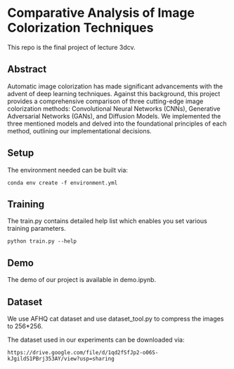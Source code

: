 # Comparative Analysis of Image Colorization Techniques

This repo is the final project of lecture 3dcv.

## Abstract

Automatic image colorization has made significant advancements with the advent of deep learning techniques. Against this background, this project provides a comprehensive comparison of three cutting-edge image colorization methods: Convolutional Neural Networks (CNNs), Generative Adversarial Networks (GANs), and Diffusion Models. We implemented the three mentioned models and delved into the foundational principles of each method, outlining our implementational decisions. 

## Setup

The environment needed can be built via:

```
conda env create -f environment.yml
```

## Training

The train.py contains detailed help list which enables you set various training parameters.

```
python train.py --help
```

## Demo

The demo of our project is available in demo.ipynb.

## Dataset
We use AFHQ cat dataset and use dataset_tool.py to compress the images to 256*256.

The dataset used in our experiments can be downloaded via: 

```
https://drive.google.com/file/d/1qd2fSfJp2-o06S-kJgildS1PBrj353AY/view?usp=sharing
```

